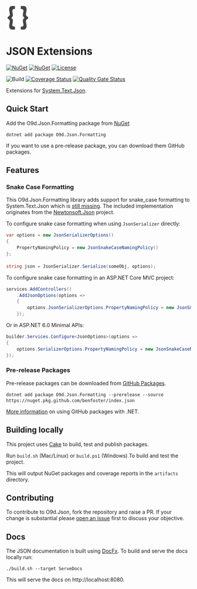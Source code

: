 <img alt="Json Icon" src="src/Json.Formatting/assets/icon.png" width="64px" />

# JSON Extensions

[![NuGet](https://img.shields.io/nuget/v/O9d.Json.Formatting.svg)](https://www.nuget.org/packages/O9d.Json.Formatting) 
[![NuGet](https://img.shields.io/nuget/dt/O9d.Json.Formatting.svg)](https://www.nuget.org/packages/O9d.Json.Formatting)
[![License](https://img.shields.io/:license-mit-blue.svg)](https://benfoster.mit-license.org/)

![Build](https://github.com/benfoster/o9d-json/workflows/Build/badge.svg)
[![Coverage Status](https://coveralls.io/repos/github/benfoster/o9d-json/badge.svg?branch=main)](https://coveralls.io/github/benfoster/o9d-json?branch=main)
[![Quality Gate Status](https://sonarcloud.io/api/project_badges/measure?project=benfoster_o9d-json&metric=alert_status)](https://sonarcloud.io/dashboard?id=benfoster_o9d-json)


Extensions for [System.Text.Json](https://docs.microsoft.com/en-us/dotnet/api/system.text.json?view=net-5.0).

## Quick Start

Add the O9d.Json.Formatting package from [NuGet](https://www.nuget.org/packages/O9d.Json.Formatting)

```
dotnet add package O9d.Json.Formatting
```

If you want to use a pre-release package, you can download them GitHub packages.

## Features

### Snake Case Formatting

This O9d.Json.Formatting library adds support for snake_case formatting to System.Text.Json which is [still missing](https://github.com/dotnet/runtime/issues/782). The included implementation originates from the [Newtonsoft.Json](https://github.com/JamesNK/Newtonsoft.Json) project.

To configure snake case formatting when using `JsonSerializer` directly:

```c#
var options = new JsonSerializerOptions()
{
    PropertyNamingPolicy = new JsonSnakeCaseNamingPolicy()
};

string json = JsonSerializer.Serialize(someObj, options);
```

To configure snake case formatting in an ASP.NET Core MVC project:

```c#
services.AddControllers()
    .AddJsonOptions(options => 
    {
        options.JsonSerializerOptions.PropertyNamingPolicy = new JsonSnakeCaseNamingPolicy()
    });
```

Or in ASP.NET 6.0 Minimal APIs:

```c#
builder.Services.Configure<JsonOptions>(options =>
{
    options.SerializerOptions.PropertyNamingPolicy = new JsonSnakeCaseNamingPolicy());
});
```

### Pre-release Packages

Pre-release packages can be downloaded from [GitHub Packages](https://github.com/benfoster?tab=packages&repo_name=o9d-json).

```
dotnet add package O9d.Json.Formatting --prerelease --source https://nuget.pkg.github.com/benfoster/index.json
```

[More information](https://docs.github.com/en/packages/guides/configuring-dotnet-cli-for-use-with-github-packages) on using GitHub packages with .NET.

## Building locally 

This project uses [Cake](https://cakebuild.net/) to build, test and publish packages. 

Run `build.sh` (Mac/Linux) or `build.ps1` (Windows) To build and test the project. 

This will output NuGet packages and coverage reports in the `artifacts` directory.

## Contributing

To contribute to O9d.Json, fork the repository and raise a PR. If your change is substantial please [open an issue](https://github.com/benfoster/o9d-json/issues) first to discuss your objective.

## Docs

The JSON documentation is built using [DocFx](https://dotnet.github.io/docfx/). To build and serve the docs locally run:

```
./build.sh --target ServeDocs
```

This will serve the docs on http://localhost:8080.
